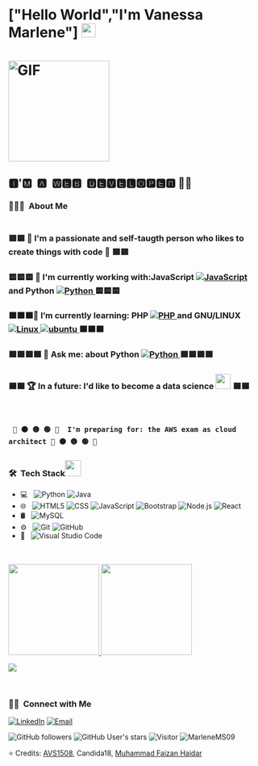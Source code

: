 
<h1>["Hello World","I'm Vanessa Marlene"] <img src="https://media.giphy.com/media/hvRJCLFzcasrR4ia7z/giphy.gif" width="28"><h1><img alt="GIF" src="https://i.pinimg.com/originals/9e/a7/2e/9ea72ef078139ced289852e8a4ea0c5c.gif" width = 200/>

    
<h2>🅸'🅼 ​ 🅰 ​ 🆆🅴🅱 ​ 🅳🅴🆅🅴🅻🅾🅿🅴🆁 👩‍💻 </h2>

<h3> 👨🏻‍💻 &nbsp;About Me </h3>
<h3>                                                                     <br>
      🟥🟥 💬 I'm a passionate and self-taugth person who likes to create things with code 🔢 🟥🟥  </h3>
<h3> 
      🟨🟨🟨 🧙‍ I'm currently working with:JavaScript <a href="https://developer.mozilla.org/en-US/docs/Web/JavaScript" target="_blank"> 
     <img alt="JavaScript" src="https://img.shields.io/badge/JavaScript%20-%23F7DF1E.svg?logo=javascript&logoColor=black">
   </a> and Python <a href="https://www.python.org" target="_blank">
    <img alt="Python" src="https://img.shields.io/badge/Python%20-%2314354C.svg?logo=python&logoColor=white">
  </a>  🟨🟨🟨 </h3>
<h3>
     🟧🟧🟧🌱 I’m currently learning: PHP <a href="https://www.php.net/">
    <img alt="PHP" src="https://img.shields.io/badge/PHP-%23777BB4.svg?logo=php&logoColor=white"/>
  </a> and GNU/LINUX <a href="#"><img alt="Linux" src="https://img.shields.io/badge/Linux-FCC624?style=flat&logo=linux&logoColor=black"></a><a href="https://ubuntu.com/" target="_blank"> 
    <img src="https://img.shields.io/badge/ubuntu-E95420.svg?style=for-the-badge&logo=ubuntu&logoColor=white" alt="ubuntu"/>
  </a> 🟧🟧🟧 </h3>
<h3>
   🟩🟩🟩🟩 💬 Ask me: about Python <a href="https://www.python.org" target="_blank">
    <img alt="Python" src="https://img.shields.io/badge/Python%20-%2314354C.svg?logo=python&logoColor=white">
  </a> 🟩🟩🟩🟩</h3> 
<h3>      
   🟦🟦 🏆 In a future: I'd like to become a data science <img src="https://github.com/TheDudeThatCode/TheDudeThatCode/blob/master/Assets/Developer.gif" width="30px"> 🟦🟦 <h3>
       <br>

     🔴 🟠 🟡 🟢 🔵  I'm preparing for: the AWS exam as cloud architect 🔴 🟠 🟡 🟢 🔵 


<h3> 🛠 &nbsp;Tech Stack<img src = "https://media2.giphy.com/media/QssGEmpkyEOhBCb7e1/giphy.gif?cid=ecf05e47a0n3gi1bfqntqmob8g9aid1oyj2wr3ds3mg700bl&rid=giphy.gif" width = 32px> </h3>

  - 💻 &nbsp;
  ![Python](https://img.shields.io/badge/-Python-333333?style=flat&logo=python)
  ![Java](https://img.shields.io/badge/-Java-333333?style=flat&logo=Java&logoColor=007396)
- 🌐 &nbsp;
  ![HTML5](https://img.shields.io/badge/-HTML5-333333?style=flat&logo=HTML5)
  ![CSS](https://img.shields.io/badge/-CSS-333333?style=flat&logo=CSS3&logoColor=1572B6)
  ![JavaScript](https://img.shields.io/badge/-JavaScript-333333?style=flat&logo=javascript)
  ![Bootstrap](https://img.shields.io/badge/-Bootstrap-333333?style=flat&logo=bootstrap&logoColor=563D7C)
  ![Node.js](https://img.shields.io/badge/-Node.js-333333?style=flat&logo=node.js)
  ![React](https://img.shields.io/badge/-React-333333?style=flat&logo=react)
- 🛢 &nbsp;
  ![MySQL](https://img.shields.io/badge/-MySQL-333333?style=flat&logo=mysql)
- ⚙️ &nbsp;
  ![Git](https://img.shields.io/badge/-Git-333333?style=flat&logo=git)
  ![GitHub](https://img.shields.io/badge/-GitHub-333333?style=flat&logo=github)
- 🔧 &nbsp;
  ![Visual Studio Code](https://img.shields.io/badge/-Visual%20Studio%20Code-333333?style=flat&logo=visual-studio-code&logoColor=007ACC)

<br/>
       <br>
<a href="https://github.com/MarleneMS09" />
  <img height="180em" src="https://github-readme-stats.vercel.app/api?username=MarleneMS09&theme=buefy&show_icons=true" />
  <img height="180em" src="https://github-readme-stats.vercel.app/api/top-langs/?username=MarleneMS09&theme=buefy&layout=compact" />
</a>
 <br>
<p align="left">
  <img align="center" src="https://github-readme-streak-stats.herokuapp.com/?user=MarleneMS09&theme=dark&hide_border=true"/>
  
</p>   



<br/>

<h3> 🤝🏻 &nbsp;Connect with Me </h3>
<p align="left">
<a href="https://www.linkedin.com/in/vanessa-marlene-morfin-sanchez-4b6572151/"><img alt="LinkedIn" src="https://img.shields.io/badge/LinkedIn-Vanessa Marlene Morfin Sanchez-blue?style=flat-square&logo=linkedin"></a>
<a href="mailto:marlenemsanchez05@gmail.com"><img alt="Email" src="https://img.shields.io/badge/Email-marlenemsanchez05@gmail.com-blue?style=flat-square&logo=gmail"></a>
</p>

       
![GitHub followers](https://img.shields.io/github/followers/MarleneMS09?style=social) ![GitHub User's stars](https://img.shields.io/github/stars/MarleneMS09?style=social) ![Visitor](https://visitor-badge.laobi.icu/badge?page_id=MarlenemS09.repoName) <img src="https://komarev.com/ghpvc/?username=MarleneMS097" alt="MarleneMS09" />
 

⭐️ Credits:  [AVS1508](https://github.com/AVS1508), Candida18, [Muhammad Faizan Haidar](https://github.com/muhammadfaizanhaidar)

